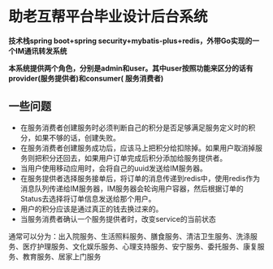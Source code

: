 <h1>助老互帮平台毕业设计后台系统</h1>
<strong>技术栈spring boot+spring security+mybatis-plus+redis，外带Go实现的一个IM通讯转发系统</strong>

<strong>本系统提供两个角色，分别是admin和user。其中user按照功能来区分的话有provider(服务提供者)和consumer(
服务消费者)</strong>

<h2>一些问题</h2>

- 在服务消费者创建服务时必须判断自己的积分是否足够满足服务定义时的积分，如果不够的话，创建失败。
- 在服务消费者创建服务成功后，应该马上把积分给扣除掉。如果用户取消掉服务则把积分还回去，如果用户订单完成后积分添加给服务提供者。
- 当用户使用移动应用时，会将自己的uuid发送给IM服务器。
- 在服务提供者选择服务接单后，将订单的消息传递到redis中，使用redis作为消息队列传递给IM服务器，IM服务器会轮询用户容器，然后根据订单的Status去选择将订单信息发送给那个用户。
- 用户的积分应该是通过真正的钱去换过来的。
- 当服务消费者确认一个服务提供者时，改变service的当前状态

通常可以分为：出入院服务、生活照料服务、膳食服务、清洁卫生服务、洗涤服务、医疗护理服务、文化娱乐服务、心理支持服务、安宁服务、委托服务、康复服务、教育服务、居家上门服务
